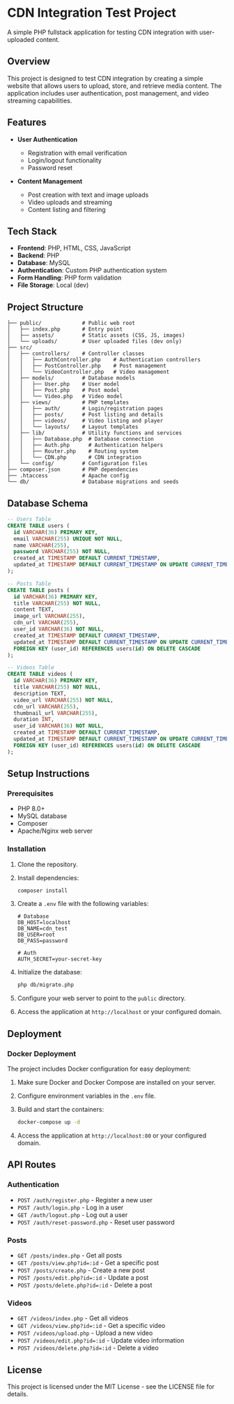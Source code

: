 # CDN Integration Test Project

A simple PHP fullstack application for testing CDN integration with user-uploaded content.

## Overview

This project is designed to test CDN integration by creating a simple website that allows users to upload, store, and retrieve media content. The application includes user authentication, post management, and video streaming capabilities.

## Features

- **User Authentication**

  - Registration with email verification
  - Login/logout functionality
  - Password reset

- **Content Management**
  - Post creation with text and image uploads
  - Video uploads and streaming
  - Content listing and filtering

## Tech Stack

- **Frontend**: PHP, HTML, CSS, JavaScript
- **Backend**: PHP
- **Database**: MySQL
- **Authentication**: Custom PHP authentication system
- **Form Handling**: PHP form validation
- **File Storage**: Local (dev)

## Project Structure

```
├── public/             # Public web root
│   ├── index.php       # Entry point
│   ├── assets/         # Static assets (CSS, JS, images)
│   └── uploads/        # User uploaded files (dev only)
├── src/
│   ├── controllers/    # Controller classes
│   │   ├── AuthController.php    # Authentication controllers
│   │   ├── PostController.php    # Post management
│   │   └── VideoController.php   # Video management
│   ├── models/         # Database models
│   │   ├── User.php    # User model
│   │   ├── Post.php    # Post model
│   │   └── Video.php   # Video model
│   ├── views/          # PHP templates
│   │   ├── auth/       # Login/registration pages
│   │   ├── posts/      # Post listing and details
│   │   ├── videos/     # Video listing and player
│   │   └── layouts/    # Layout templates
│   ├── lib/            # Utility functions and services
│   │   ├── Database.php  # Database connection
│   │   ├── Auth.php      # Authentication helpers
│   │   ├── Router.php    # Routing system
│   │   └── CDN.php       # CDN integration
│   └── config/         # Configuration files
├── composer.json       # PHP dependencies
├── .htaccess           # Apache config
└── db/                 # Database migrations and seeds
```

## Database Schema

```sql
-- Users Table
CREATE TABLE users (
  id VARCHAR(36) PRIMARY KEY,
  email VARCHAR(255) UNIQUE NOT NULL,
  name VARCHAR(255),
  password VARCHAR(255) NOT NULL,
  created_at TIMESTAMP DEFAULT CURRENT_TIMESTAMP,
  updated_at TIMESTAMP DEFAULT CURRENT_TIMESTAMP ON UPDATE CURRENT_TIMESTAMP
);

-- Posts Table
CREATE TABLE posts (
  id VARCHAR(36) PRIMARY KEY,
  title VARCHAR(255) NOT NULL,
  content TEXT,
  image_url VARCHAR(255),
  cdn_url VARCHAR(255),
  user_id VARCHAR(36) NOT NULL,
  created_at TIMESTAMP DEFAULT CURRENT_TIMESTAMP,
  updated_at TIMESTAMP DEFAULT CURRENT_TIMESTAMP ON UPDATE CURRENT_TIMESTAMP,
  FOREIGN KEY (user_id) REFERENCES users(id) ON DELETE CASCADE
);

-- Videos Table
CREATE TABLE videos (
  id VARCHAR(36) PRIMARY KEY,
  title VARCHAR(255) NOT NULL,
  description TEXT,
  video_url VARCHAR(255) NOT NULL,
  cdn_url VARCHAR(255),
  thumbnail_url VARCHAR(255),
  duration INT,
  user_id VARCHAR(36) NOT NULL,
  created_at TIMESTAMP DEFAULT CURRENT_TIMESTAMP,
  updated_at TIMESTAMP DEFAULT CURRENT_TIMESTAMP ON UPDATE CURRENT_TIMESTAMP,
  FOREIGN KEY (user_id) REFERENCES users(id) ON DELETE CASCADE
);
```

## Setup Instructions

### Prerequisites

- PHP 8.0+
- MySQL database
- Composer
- Apache/Nginx web server

### Installation

1. Clone the repository.

2. Install dependencies:

   ```bash
   composer install
   ```

3. Create a `.env` file with the following variables:

   ```
   # Database
   DB_HOST=localhost
   DB_NAME=cdn_test
   DB_USER=root
   DB_PASS=password

   # Auth
   AUTH_SECRET=your-secret-key
   ```

4. Initialize the database:

   ```bash
   php db/migrate.php
   ```

5. Configure your web server to point to the `public` directory.

6. Access the application at `http://localhost` or your configured domain.

## Deployment

### Docker Deployment

The project includes Docker configuration for easy deployment:

1. Make sure Docker and Docker Compose are installed on your server.

2. Configure environment variables in the `.env` file.

3. Build and start the containers:

   ```bash
   docker-compose up -d
   ```

4. Access the application at `http://localhost:80` or your configured domain.

## API Routes

### Authentication

- `POST /auth/register.php` - Register a new user
- `POST /auth/login.php` - Log in a user
- `GET /auth/logout.php` - Log out a user
- `POST /auth/reset-password.php` - Reset user password

### Posts

- `GET /posts/index.php` - Get all posts
- `GET /posts/view.php?id=:id` - Get a specific post
- `POST /posts/create.php` - Create a new post
- `POST /posts/edit.php?id=:id` - Update a post
- `POST /posts/delete.php?id=:id` - Delete a post

### Videos

- `GET /videos/index.php` - Get all videos
- `GET /videos/view.php?id=:id` - Get a specific video
- `POST /videos/upload.php` - Upload a new video
- `POST /videos/edit.php?id=:id` - Update video information
- `POST /videos/delete.php?id=:id` - Delete a video

## License

This project is licensed under the MIT License - see the LICENSE file for details.
